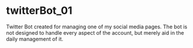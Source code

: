 # twitterBot_01
Twitter Bot created for managing one of my social media pages. The bot is not designed to handle every aspect of the account, but merely aid in the daily management of it. 
